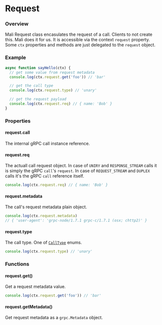 # Request

### Overview

Mali Request class encasulates the request of a call. Clients to not create this. Mali does it for us. It is accessible via the context `request` property. Some `ctx` properties and methods are just delegated to the `request` object.

### Example

```js
async function sayHello(ctx) {
  // get some value from request metadata
  console.log(ctx.request.get('foo')) // 'bar'

  // get the call type
  console.log(ctx.request.type) // 'unary'

  // get the request payload
  console.log(ctx.request.req) // { name: 'Bob' }
}
```

### Properties

#### request.call

The internal gRPC call instance reference.

#### request.req

The actuall call request object.
In case of `UNIRY` and `RESPONSE_STREAM` calls it is simply the gRPC `call`'s `request`. 
In case of `REQUEST_STREAM` and `DUPLEX` calls it's the gRPC `call` reference itself.

```js
console.log(ctx.request.req) // { name: 'Bob' }
```

#### request.metadata

The call's request metadata plain object.

```js
console.log(ctx.request.metadata)
// { 'user-agent': 'grpc-node/1.7.1 grpc-c/1.7.1 (osx; chttp2)' }
```

#### request.type

The call type. One of [`CallType`](https://mali.github.io/mali-call-types) enums.

```js
console.log(ctx.request.type) // 'unary'
```

### Functions

#### request.get()

Get a request metadata value.

```js
console.log(ctx.request.get('foo')) // 'bar'
```

#### request.getMetadata()

Get request metadata as a `grpc.Metadata` object.
